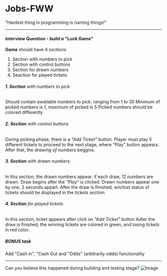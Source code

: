# Jobs-FWW
"Hardest thing in programming is naming things!"
___

#### interview Question - *build a* **"Luck Game"**

**Game** should have 4 *sections*

1. Section with numbers to pick
2. Section with control buttons
3. Section for drawn numbers
4. Seaction for played tickets

###### **1. Section** with numbers to pick
Should contain awailable numbers to pick, ranging from 1 to 30
Minimum of picked numbers is 1, maximum of picked is 5
Picked numbers should be colored differently

###### **2. Section** with control buttons
During picking phase, there is a *"Add Ticket"* button.
Player must play 5 different tickets to proceed to the next stage, where "Play" button appears.
After that, the *drawing of numbers* beggins.

###### **3. Section** with drawn numbers
In this section, the drawn numbers appear.
if each draw, 12 numbers are drawn.
Draw begins after the *"Play"* is clicked.
Drawn numbers appear one by one, 2 seconds appart.
After the draw is finished, win/lost status of tickets should be displayed in the *tickets section*.

###### **4. Section** for played tickets
In this section, ticket appears after click on *"Add Ticket"* button
Adter the draw is finished, the winning tickets are colored in green, and losing tickets in red color.

##### BONUS task
Add "Cash in", "Cash Out and "Odds" (arbitrarily odds) functionality
___

Can you believe this happened during building and testing stage?
![Image](https://raw.githubusercontent.com/SinisaVukmirovic/Jobs-FWW/master/can-you-believe.jpg)



